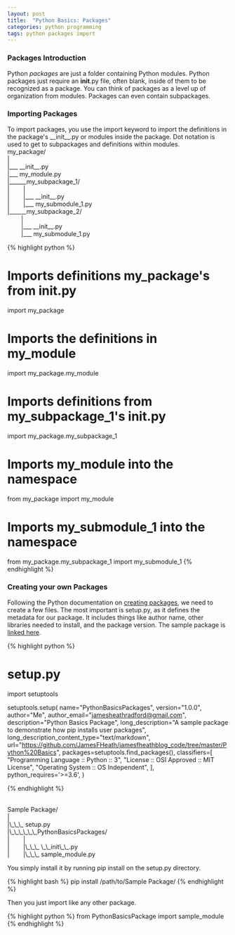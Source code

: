 ```yaml
---
layout: post
title:  "Python Basics: Packages"
categories: python programming
tags: python packages import 
---
```


### Packages Introduction
Python *packages* are just a folder containing Python modules. 
Python packages just require an __init__.py file, often blank, inside of them to be recognized as a package. 
You can think of packages as a level up of organization from modules. 
Packages can even contain subpackages. 

### Importing Packages
To import packages, you use the import keyword to import the definitions in the package's \_\_init\_\_.py or modules inside the package. 
Dot notation is used to get to subpackages and definitions within modules. 
<br>
my_package/
<br>
|
<br>
|\_\_\_ \_\_init\_\_.py
<br>
|\_\_\_ my\_module.py
<br>
|\_\_\_\_\_\_my_subpackage_1/
<br>
|&nbsp;&nbsp;&nbsp;&nbsp;&nbsp;&nbsp;&nbsp;&nbsp;|
<br>
|&nbsp;&nbsp;&nbsp;&nbsp;&nbsp;&nbsp;&nbsp;&nbsp;|\_\_\_ \_\_init\_\_.py
<br>
|&nbsp;&nbsp;&nbsp;&nbsp;&nbsp;&nbsp;&nbsp;&nbsp;|\_\_\_ my_submodule_1.py
<br>
|\_\_\_\_\_\_my_subpackage_2/
<br>
&nbsp;&nbsp;&nbsp;&nbsp;&nbsp;&nbsp;&nbsp;&nbsp;|
<br>
&nbsp;&nbsp;&nbsp;&nbsp;&nbsp;&nbsp;&nbsp;&nbsp;|\_\_\_ \_\_init\_\_.py
<br>
&nbsp;&nbsp;&nbsp;&nbsp;&nbsp;&nbsp;&nbsp;&nbsp;|\_\_\_ my_submodule_1.py
<br>

{% highlight python %}
# Imports definitions my_package's from __init__.py
import my_package

# Imports the definitions in my_module
import my_package.my_module

# Imports definitions from my_subpackage_1's __init__.py
import my_package.my_subpackage_1

# Imports my_module into the namespace
from my_package import my_module

# Imports my_submodule_1 into the namespace
from my_package.my_subpackage_1 import my_submodule_1
{% endhighlight %}

### Creating your own Packages
Following the Python documentation on [creating packages](https://packaging.python.org/tutorials/packaging-projects/), we need to create a few files. 
The most important is setup.py, as it defines the metadata for our package. 
It includes things like author name, other libraries needed to install, and the package version. 
The sample package is [linked here](https://github.com/JamesFHeath/jamesfheathblog_code/tree/master/Python%20Basics/Sample%20Package).

{% highlight python %}
# setup.py
import setuptools

setuptools.setup(
    name="PythonBasicsPackages",
    version="1.0.0",
    author="Me",
    author_email="jamesheathradford@gmail.com",
    description="Python Basics Package",
    long_description="A sample package to demonstrate how pip installs user packages",
    long_description_content_type="text/markdown",
    url="https://github.com/JamesFHeath/jamesfheathblog_code/tree/master/Python%20Basics",
    packages=setuptools.find_packages(),
    classifiers=[
        "Programming Language :: Python :: 3",
        "License :: OSI Approved :: MIT License",
        "Operating System :: OS Independent",
    ],
    python_requires='>=3.6',
)

{% endhighlight %}

<br>
Sample Package/
<br>
|
<br>
|\_\_\_ setup.py
<br>
|\_\_\_\_\_\_PythonBasicsPackages/
<br>
|&nbsp;&nbsp;&nbsp;&nbsp;&nbsp;&nbsp;&nbsp;&nbsp;|
<br>
|&nbsp;&nbsp;&nbsp;&nbsp;&nbsp;&nbsp;&nbsp;&nbsp;|\_\_\_ \_\_init\_\_.py
<br>
|&nbsp;&nbsp;&nbsp;&nbsp;&nbsp;&nbsp;&nbsp;&nbsp;|\_\_\_ sample_module.py
<br>

You simply install it by running pip install on the setup.py directory.

{% highlight bash %}
pip install /path/to/Sample Package/
{% endhighlight %}

Then you just import like any other package. 

{% highlight python %}
from PythonBasicsPackage import sample_module
{% endhighlight %}